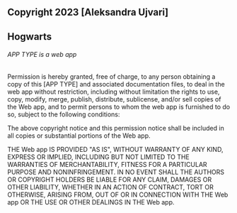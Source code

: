 ## Copyright 2023 [Aleksandra Ujvari]

## Hogwarts

###### APP TYPE is  a web app

Permission is hereby granted, free of charge, to any person obtaining a copy of this [APP TYPE] and associated documentation files, to deal in the web app without restriction, including without limitation the rights to use, copy, modify, merge, publish, distribute, sublicense, and/or sell copies of the Web app, and to permit persons to whom the web app is furnished to do so, subject to the following conditions:

The above copyright notice and this permission notice shall be included in all copies or substantial portions of the Web app.

THE Web app IS PROVIDED "AS IS", WITHOUT WARRANTY OF ANY KIND, EXPRESS OR IMPLIED, INCLUDING BUT NOT LIMITED TO THE WARRANTIES OF MERCHANTABILITY, FITNESS FOR A PARTICULAR PURPOSE AND NONINFRINGEMENT. IN NO EVENT SHALL THE AUTHORS OR COPYRIGHT HOLDERS BE LIABLE FOR ANY CLAIM, DAMAGES OR OTHER LIABILITY, WHETHER IN AN ACTION OF CONTRACT, TORT OR OTHERWISE, ARISING FROM, OUT OF OR IN CONNECTION WITH THE Web app OR THE USE OR OTHER DEALINGS IN THE Web app.